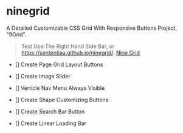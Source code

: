 # ninegrid

A Detailed Customizable CSS Grid With Responsive Buttons Project, "9Grid".

> Test
Use The Right Hand Side Bar,
or
https://sententiaa.github.io/ninegrid/.
[Nine Grid](https://sententiaa.github.io/ninegrid/)


- [] Create Page Grid Layout Buttons
- [] Create Image Slider
- [] Verticle Nav Menu Always Visible




- [] Create Shape Customizing Buttons
- [] Create Search Bar Button
- [] Create Linear Loading Bar